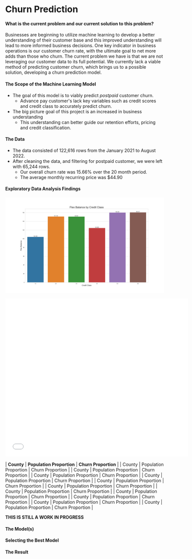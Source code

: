 # Churn Prediction

#### What is the current problem and our current solution to this problem?
Businesses are beginning to utilize machine learning to develop a better understanding of their customer base and 
this improved understanding will lead to more informed business decisions. One key indicator in business operations 
is our customer churn rate, with the ultimate goal to net more adds than those who churn. The current problem we 
have is that we are not leveraging our customer data to its full potential. We currently lack a viable method of 
predicting customer churn, which brings us to a possible solution, developing a churn prediction model. 

#### The Scope of the Machine Learning Model
* The goal of this model is to viably predict *postpaid* customer churn. 
   - Advance pay customer's lack key variables such as credit scores and credit class to accurately predict churn.
* The big picture goal of this project is an increased in business understanding
   - This understanding can better guide our retention efforts, pricing and credit classification.

#### The Data
* The data consisted of 122,616 rows from the January 2021 to August 2022.
* After cleaning the data, and filtering for postpaid customer, we were left with 65,244 rows.
   - Our overall churn rate was 15.66% over the 20 month period.
   - The average monthly recurring price was $44.90


#### Exploratory Data Analysis Findings

![alt text](https://raw.githubusercontent.com/dakotaroark/dakotaroark.github.io/main/flex_by_cred_class.png)

<iframe src="test.html" width="115%" height="500" style="border:1px white;">  </iframe>

| **County** | **Population Proportion** | **Churn Proportion** |
| County | Population Proportion | Churn Proportion |
| County | Population Proportion | Churn Proportion |
| County | Population Proportion | Churn Proportion |
| County | Population Proportion | Churn Proportion |
| County | Population Proportion | Churn Proportion |
| County | Population Proportion | Churn Proportion |
| County | Population Proportion | Churn Proportion |
| County | Population Proportion | Churn Proportion |
| County | Population Proportion | Churn Proportion |
| County | Population Proportion | Churn Proportion |
| County | Population Proportion | Churn Proportion |

**THIS IS STILL A WORK IN PROGRESS**
#### The Model(s)


#### Selecting the Best Model


#### The Result

























